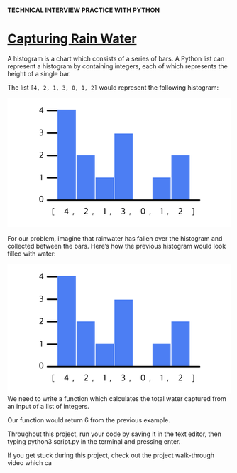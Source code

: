 #### TECHNICAL INTERVIEW PRACTICE WITH PYTHON

# [Capturing Rain Water](https://www.codecademy.com/courses/technical-interview-practice-python/projects/rain-water)

A histogram is a chart which consists of a series of bars. 
A Python list can represent a histogram by containing integers, each of which represents the height of a single bar.

The list `[4, 2, 1, 3, 0, 1, 2]` would represent the following histogram:

![histogram without water](histogram_v1.svg)

For our problem, imagine that rainwater has fallen over the histogram and collected between the bars. 
Here’s how the previous histogram would look filled with water:

![histogram with water](histogram_v1.svg)
We need to write a function which calculates the total water captured from an input of a list of integers.

Our function would return 6 from the previous example.

Throughout this project, run your code by saving it in the text editor, then typing python3 script.py in the terminal and pressing enter.

If you get stuck during this project, check out the project walk-through video which ca
